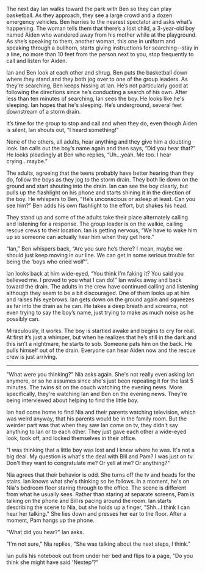 The next day Ian walks toward the park with Ben so they can play basketball. As they approach, they see a large crowd and a dozen emergency vehicles. Ben hurries to the nearest spectator and asks what’s happening. The woman tells them that there’s a lost child, a 3-year-old boy named Aiden who wandered away from his mother while at the playground. As she’s speaking to them, another woman, this one in uniform and speaking through a bullhorn, starts giving instructions for searching--stay in a line, no more than 10 feet from the person next to you, stop frequently to call and listen for Aiden.

Ian and Ben look at each other and shrug. Ben puts the basketball down where they stand and they both jog over to one of the group leaders. As they’re searching, Ben keeps hissing at Ian. He’s not particularly good at following the directions since he’s conducting a search of his own. After less than ten minutes of searching, Ian sees the boy. He looks like he's sleeping. Ian hopes that he's sleeping. He’s underground, several feet downstream of a storm drain.

It’s time for the group to stop and call and when they do, even though Aiden is silent, Ian shouts out, “I heard something!”

None of the others, all adults, hear anything and they give him a doubting look. Ian calls out the boy’s name again and then says, “Did you hear that?” He looks pleadingly at Ben who replies, “Uh...yeah. Me too. I hear crying...maybe.”

The adults, agreeing that the teens probably have better hearing than they do, follow the boys as they jog to the storm drain. They both lie down on the ground and start shouting into the drain. Ian can see the boy clearly, but pulls up the flashlight on his phone and starts shining it in the direction of the boy. He whispers to Ben, “He’s unconscious or asleep at least. Can you see him?” Ben adds his own flashlight to the effort, but shakes his head.

They stand up and some of the adults take their place alternately calling and listening for a response. The group leader is on the walkie, calling rescue crews to their location. Ian is getting nervous, “We have to wake him up so someone can actually hear him when they get here.”

“Ian,” Ben whispers back, “Are you sure he’s there? I mean, maybe we should just keep moving in our line. We can get in some serious trouble for being the ‘boys who cried wolf’”.

Ian looks back at him wide-eyed, “You think I’m faking it? You said you believed me. I proved to you what I can do!” Ian walks away and back toward the drain. The adults in the crew have continued calling and listening although they seem to be a bit discouraged. One of them looks up at him and raises his eyebrows. Ian gets down on the ground again and squeezes as far into the drain as he can. He takes a deep breath and screams, not even trying to say the boy’s name, just trying to make as much noise as he possibly can.

Miraculously, it works. The boy is startled awake and begins to cry for real. At first it’s just a whimper, but when he realizes that he’s still in the dark and this isn’t a nightmare, he starts to sob. Someone pats him on the back. He pulls himself out of the drain. Everyone can hear Aiden now and the rescue crew is just arriving.

***********************

"What were you thinking?" Nia asks again. She's not really even asking Ian anymore, or so he assumes since she's just been repeating it for the last 5 minutes. The twins sit on the couch watching the evening news. More specifically, they're watching Ian and Ben on the evening news. They're being interviewed about helping to find the little boy.

Ian had come home to find Nia and their parents watching television, which was weird anyway, that his parents would be in the family room. But the weirder part was that when they saw Ian come on tv, they didn't say anything to Ian or to each other. They just gave each other a wide-eyed look, took off, and locked themselves in their office. 

"I was thinking that a little boy was lost and I knew where he was. It's not a big deal. My question is what's the deal with Bill and Pam? I was just on tv. Don't they want to congratulate me? Or yell at me? Or anything?"

Nia agrees that their behavior is odd. She turns off the tv and heads for the stairs. Ian knows what she's thinking so he follows. In a moment, he's on Nia's bedroom floor staring through to the office. The scene is different from what he usually sees. Rather than staring at separate screens, Pam is talking on the phone and Bill is pacing around the room. Ian starts describing the scene to Nia, but she holds up a finger, "Shh…I think I can hear her talking." She lies down and presses her ear to the floor. After a moment, Pam hangs up the phone. 

"What did you hear?" Ian asks.

"I'm not sure," Nia replies, "She was talking about the next steps, I think."

Ian pulls his notebook out from under her bed and flips to a page, "Do you think she might have said 'Nextep'?"
